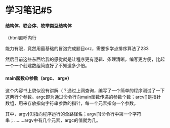 # 学习笔记#5

#### 结构体、联合体、枚举类型结构体

（html直呼内行

能力有限，竟然用最基础的冒泡完成题目orz，需要多学点排序算法了233

然后目前这些东西给我的感觉就是让程序更有逻辑、条理清晰，编写更方便，比起一个一个创建数组简直好了不知道多少倍。

#### main函数の参数（argc、 argv）

这个内容书上貌似没有讲解（？通过上网查询，编写了一个简单的程序测试了一下这两行个参数。argc即为通过命令行向main函数传递的参数个数；arcv[]是指针数组，用来存放指向字符串参数的指针，每一个元素指向一个参数。

其中，argv[0]指向程序运行的全路径名；argv[1]命令行中第一个字符串；........argv中有几个元素，argc的值就为几。

